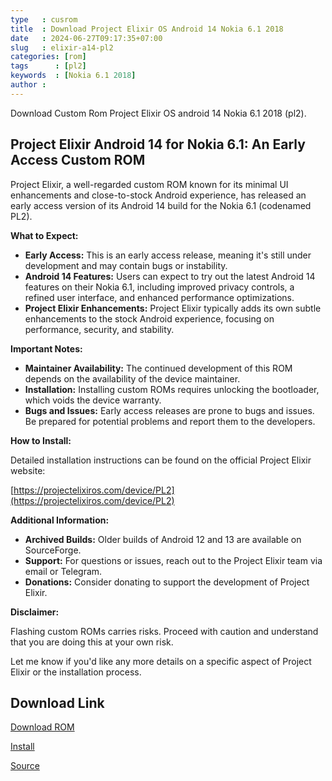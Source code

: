 ```yaml
---
type   : cusrom
title  : Download Project Elixir OS Android 14 Nokia 6.1 2018
date   : 2024-06-27T09:17:35+07:00
slug   : elixir-a14-pl2
categories: [rom]
tags      : [pl2]
keywords  : [Nokia 6.1 2018]
author :
---
```


Download Custom Rom Project Elixir OS android 14 Nokia 6.1 2018 (pl2).

## Project Elixir Android 14 for Nokia 6.1: An Early Access Custom ROM

Project Elixir, a well-regarded custom ROM known for its minimal UI enhancements and close-to-stock Android experience, has released an early access version of its Android 14 build for the Nokia 6.1 (codenamed PL2).

**What to Expect:**

* **Early Access:** This is an early access release, meaning it's still under development and may contain bugs or instability.
* **Android 14 Features:** Users can expect to try out the latest Android 14 features on their Nokia 6.1, including improved privacy controls, a refined user interface, and enhanced performance optimizations.
* **Project Elixir Enhancements:** Project Elixir typically adds its own subtle enhancements to the stock Android experience, focusing on performance, security, and stability.

**Important Notes:**

* **Maintainer Availability:** The continued development of this ROM depends on the availability of the device maintainer.
* **Installation:** Installing custom ROMs requires unlocking the bootloader, which voids the device warranty.
* **Bugs and Issues:** Early access releases are prone to bugs and issues. Be prepared for potential problems and report them to the developers.

**How to Install:**

Detailed installation instructions can be found on the official Project Elixir website:

[https://projectelixiros.com/device/PL2](https://projectelixiros.com/device/PL2)

**Additional Information:**

* **Archived Builds:** Older builds of Android 12 and 13 are available on SourceForge.
* **Support:** For questions or issues, reach out to the Project Elixir team via email or Telegram.
* **Donations:** Consider donating to support the development of Project Elixir.

**Disclaimer:**

Flashing custom ROMs carries risks. Proceed with caution and understand that you are doing this at your own risk.

Let me know if you'd like any more details on a specific aspect of Project Elixir or the installation process.


## Download Link
[Download ROM](https://www.pling.com/p/2028175/)

[Install](https://github.com/ProjectElixir-Devices/Wiki/blob/UNO/PL2.md)

[Source](https://projectelixiros.com/device/PL2)

